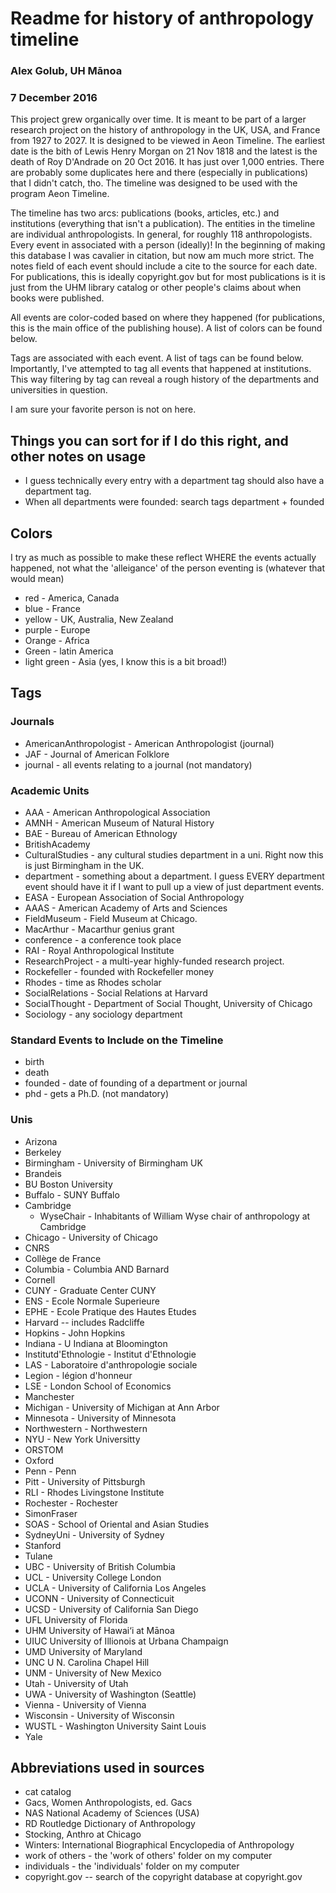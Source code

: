# Readme for history of anthropology timeline
### Alex Golub, UH Mānoa
### 7 December 2016

This project grew organically over time. It is meant to be part of a larger research project on the history of anthropology in the UK, USA, and France from 1927 to 2027. It is designed to be viewed in Aeon Timeline. The earliest date is the bith of Lewis Henry Morgan on 21 Nov 1818 and the latest is the death of Roy D'Andrade on 20 Oct 2016. It has just over 1,000 entries. There are probably some duplicates here and there (especially in publications) that I didn't catch, tho. The timeline was designed to be used with the program Aeon Timeline.

The timeline has two arcs: publications (books, articles, etc.) and institutions (everything that isn't a publication). The entities in the timeline are individual anthropologists. In general, for roughly 118 anthropologists. Every event in associated with a person (ideally)! In the beginning of making this database I was cavalier in citation, but now am much more strict. The notes field of each event should include a cite to the source for each date. For publications, this is ideally copyright.gov but for most publications is it is just from the UHM library catalog or other people's claims about when books were published.

All events are color-coded based on where they happened (for publications, this is the main office of the publishing house). A list of colors can be found below.

Tags are associated with each event. A list of tags can be found below. Importantly, I've attempted to tag all events that happened at institutions. This way filtering by tag can reveal a rough history of the departments and universities in question.

I am sure your favorite person is not on here.

## Things you can sort for if I do this right, and other notes on usage
- I guess technically every entry with a department tag should also have a department tag.
- When all departments were founded: search tags department + founded

## Colors
I try as much as possible to make these reflect WHERE the events actually happened, not what the 'alleigance' of the person eventing is (whatever that would mean)

* red - America, Canada
* blue - France
* yellow - UK, Australia, New Zealand
* purple - Europe
* Orange - Africa
* Green - latin America
* light green - Asia (yes, I know this is a bit broad!)

## Tags
### Journals
* AmericanAnthropologist - American Anthropologist (journal)
* JAF - Journal of American Folklore
* journal - all events relating to a journal (not mandatory)

### Academic Units
* AAA - American Anthropological Association
* AMNH - American Museum of Natural History
* BAE - Bureau of American Ethnology
* BritishAcademy
* CulturalStudies - any cultural studies department in a uni. Right now this is just Birmingham in the UK.
* department - something about a department. I guess EVERY department event should have it if I want to pull up a view of just department events.
* EASA - European Association of Social Anthropology
* AAAS - American Academy of Arts and Sciences
* FieldMuseum - Field Museum at Chicago. 
* MacArthur - Macarthur genius grant
* conference - a conference took place
* RAI - Royal Anthropological Institute
* ResearchProject - a multi-year highly-funded research project.
* Rockefeller - founded with Rockefeller money
* Rhodes - time as Rhodes scholar
* SocialRelations - Social Relations at Harvard
* SocialThought - Department of Social Thought, University of Chicago
* Sociology - any sociology department

### Standard Events to Include on the Timeline
* birth
* death
* founded - date of founding of a department or journal
* phd - gets a Ph.D. (not mandatory)

### Unis
* Arizona
* Berkeley
* Birmingham - University of Birmingham UK
* Brandeis
* BU Boston University
* Buffalo - SUNY Buffalo
* Cambridge
	* WyseChair - Inhabitants of William Wyse chair of anthropology at Cambridge
* Chicago - University of Chicago
* CNRS
* Collège de France
* Columbia - Columbia AND Barnard
* Cornell
* CUNY - Graduate Center CUNY
* ENS - Ecole Normale Superieure
* EPHE - Ecole Pratique des Hautes Etudes
* Harvard -- includes Radcliffe
* Hopkins - John Hopkins
* Indiana - U Indiana at Bloomington
* Institutd'Ethnologie - Institut d'Ethnologie
* LAS - Laboratoire d'anthropologie sociale
* Legion - légion d'honneur
* LSE - London School of Economics
* Manchester
* Michigan - University of Michigan at Ann Arbor
* Minnesota - University of Minnesota
* Northwestern - Northwestern
* NYU - New York Universitty
* ORSTOM
* Oxford
* Penn - Penn
* Pitt - University of Pittsburgh
* RLI - Rhodes Livingstone Institute
* Rochester - Rochester
* SimonFraser
* SOAS - School of Oriental and Asian Studies
* SydneyUni - University of Sydney
* Stanford
* Tulane
* UBC - University of British Columbia
* UCL - University College London
* UCLA - University of California Los Angeles
* UCONN - University of Connecticuit
* UCSD - University of California San Diego
* UFL University of Florida
* UHM University of Hawai‘i at Mānoa
* UIUC University of Illionois at Urbana Champaign
* UMD University of Maryland
* UNC U N. Carolina Chapel Hill
* UNM - University of New Mexico
* Utah - University of Utah
* UWA - University of Washington (Seattle)
* Vienna - University of Vienna
* Wisconsin - University of Wisconsin
* WUSTL - Washington University Saint Louis 
* Yale

## Abbreviations used in sources
* cat catalog
* Gacs, Women Anthropologists, ed. Gacs
* NAS National Academy of Sciences (USA)
* RD Routledge Dictionary of Anthropology
* Stocking, Anthro at Chicago
* Winters: International Biographical Encyclopedia of Anthropology
* work of others - the 'work of others' folder on my computer
* individuals - the 'individuals' folder on my computer
* copyright.gov -- search of the copyright database at copyright.gov
	